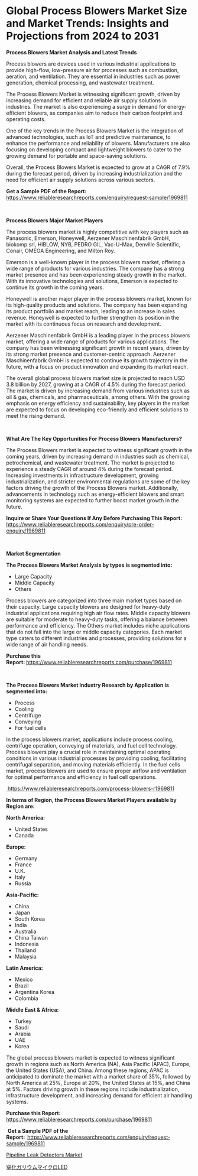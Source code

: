 <p><h1>Global Process Blowers Market Size and Market Trends: Insights and Projections from 2024 to 2031</h1></p><p><strong>Process Blowers Market Analysis and Latest Trends</strong></p>
<p><p>Process blowers are devices used in various industrial applications to provide high-flow, low-pressure air for processes such as combustion, aeration, and ventilation. They are essential in industries such as power generation, chemical processing, and wastewater treatment.</p><p>The Process Blowers Market is witnessing significant growth, driven by increasing demand for efficient and reliable air supply solutions in industries. The market is also experiencing a surge in demand for energy-efficient blowers, as companies aim to reduce their carbon footprint and operating costs.</p><p>One of the key trends in the Process Blowers Market is the integration of advanced technologies, such as IoT and predictive maintenance, to enhance the performance and reliability of blowers. Manufacturers are also focusing on developing compact and lightweight blowers to cater to the growing demand for portable and space-saving solutions.</p><p>Overall, the Process Blowers Market is expected to grow at a CAGR of 7.9% during the forecast period, driven by increasing industrialization and the need for efficient air supply solutions across various sectors.</p></p>
<p><strong>Get a Sample PDF of the Report:&nbsp;</strong> <a href="https://www.reliableresearchreports.com/enquiry/request-sample/1969811">https://www.reliableresearchreports.com/enquiry/request-sample/1969811</a></p>
<p>&nbsp;</p>
<p><strong>Process Blowers Major Market Players</strong></p>
<p><p>The process blowers market is highly competitive with key players such as Panasonic, Emerson, Honeywell, Aerzener Maschinenfabrik GmbH, biokomp srl, HIBLOW, NYB, PEDRO GIL, Vac-U-Max, Denville Scientific, Conair, OMEGA Engineering, and Milton Roy.</p><p>Emerson is a well-known player in the process blowers market, offering a wide range of products for various industries. The company has a strong market presence and has been experiencing steady growth in the market. With its innovative technologies and solutions, Emerson is expected to continue its growth in the coming years.</p><p>Honeywell is another major player in the process blowers market, known for its high-quality products and solutions. The company has been expanding its product portfolio and market reach, leading to an increase in sales revenue. Honeywell is expected to further strengthen its position in the market with its continuous focus on research and development.</p><p>Aerzener Maschinenfabrik GmbH is a leading player in the process blowers market, offering a wide range of products for various applications. The company has been witnessing significant growth in recent years, driven by its strong market presence and customer-centric approach. Aerzener Maschinenfabrik GmbH is expected to continue its growth trajectory in the future, with a focus on product innovation and expanding its market reach.</p><p>The overall global process blowers market size is projected to reach USD 3.8 billion by 2027, growing at a CAGR of 4.5% during the forecast period. The market is driven by increasing demand from various industries such as oil & gas, chemicals, and pharmaceuticals, among others. With the growing emphasis on energy efficiency and sustainability, key players in the market are expected to focus on developing eco-friendly and efficient solutions to meet the rising demand.</p></p>
<p>&nbsp;</p>
<p><strong>What Are The Key Opportunities For Process Blowers Manufacturers?</strong></p>
<p><p>The Process Blowers market is expected to witness significant growth in the coming years, driven by increasing demand in industries such as chemical, petrochemical, and wastewater treatment. The market is projected to experience a steady CAGR of around 4% during the forecast period. Increasing investments in infrastructure development, growing industrialization, and stricter environmental regulations are some of the key factors driving the growth of the Process Blowers market. Additionally, advancements in technology such as energy-efficient blowers and smart monitoring systems are expected to further boost market growth in the future.</p></p>
<p><strong>Inquire or Share Your Questions If Any Before Purchasing This Report:</strong> <a href="https://www.reliableresearchreports.com/enquiry/pre-order-enquiry/1969811">https://www.reliableresearchreports.com/enquiry/pre-order-enquiry/1969811</a></p>
<p>&nbsp;</p>
<p><strong>Market Segmentation</strong></p>
<p><strong>The Process Blowers Market Analysis by types is segmented into:</strong></p>
<p><ul><li>Large Capacity</li><li>Middle Capacity</li><li>Others</li></ul></p>
<p><p>Process blowers are categorized into three main market types based on their capacity. Large capacity blowers are designed for heavy-duty industrial applications requiring high air flow rates. Middle capacity blowers are suitable for moderate to heavy-duty tasks, offering a balance between performance and efficiency. The Others market includes niche applications that do not fall into the large or middle capacity categories. Each market type caters to different industries and processes, providing solutions for a wide range of air handling needs.</p></p>
<p><strong>Purchase this Report:&nbsp;</strong><a href="https://www.reliableresearchreports.com/purchase/1969811">https://www.reliableresearchreports.com/purchase/1969811</a></p>
<p>&nbsp;</p>
<p><strong>The Process Blowers Market Industry Research by Application is segmented into:</strong></p>
<p><ul><li>Process</li><li>Cooling</li><li>Centrifuge</li><li>Conveying</li><li>For fuel cells</li></ul></p>
<p><p>In the process blowers market, applications include process cooling, centrifuge operation, conveying of materials, and fuel cell technology. Process blowers play a crucial role in maintaining optimal operating conditions in various industrial processes by providing cooling, facilitating centrifugal separation, and moving materials efficiently. In the fuel cells market, process blowers are used to ensure proper airflow and ventilation for optimal performance and efficiency in fuel cell operations.</p></p>
<p><a href="https://www.reliableresearchreports.com/process-blowers-r1969811">&nbsp;https://www.reliableresearchreports.com/process-blowers-r1969811</a></p>
<p><strong>In terms of Region, the Process Blowers Market Players available by Region are:</strong></p>
<p>
    <p> <strong> North America: </strong>
        <ul>
            <li>United States</li>
            <li>Canada</li>
        </ul>
        </p> 
    <p> <strong> Europe: </strong>
        <ul>
            <li>Germany</li>
            <li>France</li>
            <li>U.K.</li>
            <li>Italy</li>
            <li>Russia</li>
        </ul>
        </p> 
    <p> <strong> Asia-Pacific: </strong>
        <ul>
            <li>China</li>
            <li>Japan</li>
            <li>South Korea</li>
            <li>India</li>
            <li>Australia</li>
            <li>China Taiwan</li>
            <li>Indonesia</li>
            <li>Thailand</li>
            <li>Malaysia</li>
        </ul>
        </p> 
    <p> <strong> Latin America: </strong>
        <ul>
            <li>Mexico</li>
            <li>Brazil</li>
            <li>Argentina Korea</li>
            <li>Colombia</li>
        </ul>
        </p> 
    <p> <strong> Middle East & Africa: </strong>
        <ul>
            <li>Turkey</li>
            <li>Saudi</li>
            <li>Arabia</li>
            <li>UAE</li>
            <li>Korea</li>
        </ul>
    </p>
    </p>
<p><p>The global process blowers market is expected to witness significant growth in regions such as North America (NA), Asia Pacific (APAC), Europe, the United States (USA), and China. Among these regions, APAC is anticipated to dominate the market with a market share of 35%, followed by North America at 25%, Europe at 20%, the United States at 15%, and China at 5%. Factors driving growth in these regions include industrialization, infrastructure development, and increasing demand for efficient air handling systems.</p></p>
<p><strong>Purchase this Report: </strong><a href="https://www.reliableresearchreports.com/purchase/1969811">https://www.reliableresearchreports.com/purchase/1969811</a></p>
<p>&nbsp;<strong>Get a Sample PDF of the Report:&nbsp;&nbsp;</strong><a href="https://www.reliableresearchreports.com/enquiry/request-sample/1969811">https://www.reliableresearchreports.com/enquiry/request-sample/1969811</a></p>
<p><strong></strong></p>
<p><p><a href="https://github.com/pizolina/Market-Research-Report-List-4/blob/main/pipeline-leak-detectors-market.md">Pipeline Leak Detectors Market</a></p><p><a href="https://github.com/avbqbctihcbe2/Market-Research-Report-List-1/blob/main/720860828014.md">窒化ガリウムマイクロLED</a></p></p>